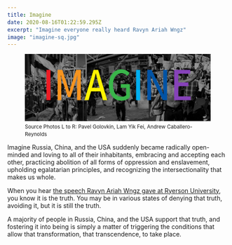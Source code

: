 ```yaml
---
title: Imagine
date: 2020-08-16T01:22:59.295Z
excerpt: "Imagine everyone really heard Ravyn Ariah Wngz"
image: "imagine-sq.jpg"
---
```


<figure class="mw848">
<img
  src="imagine.jpg"
  alt="The txt IMAGINE in rainbow colors over images of protest in Moscow, Hong Kong, and Lakota land in South Dakota"
/>
<figcaption>
<small>Source Photos L to R: Pavel Golovkin, Lam Yik Fei, Andrew Caballero-Reynolds</small>
</figcaption>
</figure>

Imagine Russia, China, and the USA suddenly became radically open-minded
 and loving to all of their inhabitants, embracing and accepting each
 other, practicing abolition of all forms of oppression and enslavement,
 upholding egalatarian principles, and recognizing the intersectionality
 that makes us whole.

When you hear
 [the speech Ravyn Ariah Wngz gave at Ryerson University](https://www.macleans.ca/opinion/as-a-queer-trans-and-afro-indigenous-woman-i-believed-that-i-could-never-be-a-representative-of-black-liberation/),
 you know it is the truth. You may be in various states of denying that
 truth, avoiding it, but it is still the truth.

A majority of people in Russia, China, and the USA support that truth, and
 fostering it into being is simply a matter of triggering the conditions
 that allow that transformation, that transcendence, to take place.
